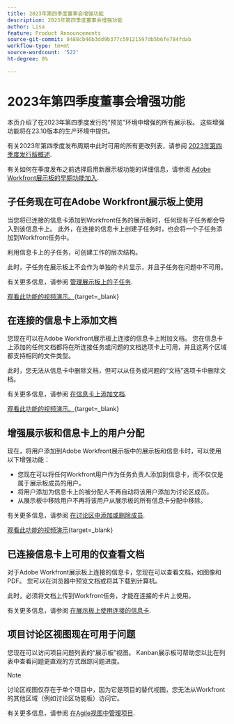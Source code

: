 ```yaml
---
title: 2023年第四季度董事会增强功能
description: 2023年第四季度董事会增强功能
author: Lisa
feature: Product Announcements
source-git-commit: 8488cb46b3dd9b377c59121597db5b6fe784fdab
workflow-type: tm+mt
source-wordcount: '522'
ht-degree: 0%

---
```


# 2023年第四季度董事会增强功能

本页介绍了在2023年第四季度发行的“预览”环境中增强的所有展示板。 这些增强功能将在23.10版本的生产环境中提供。

有关2023年第四季度发布周期中此时可用的所有更改列表，请参阅 [2023年第四季度发行版概述](/help/quicksilver/product-announcements/product-releases/23-q4-release-activity/23-q4-release-overview.md).

有关如何在季度发布之前选择启用新展示板功能的详细信息，请参阅 [Adobe Workfront展示板的早期功能加入](/help/quicksilver/agile/get-started-with-boards/boards-early-feature-opt-in.md).

## 子任务现在可在Adobe Workfront展示板上使用

当您将已连接的信息卡添加到Workfront任务的展示板时，任何现有子任务都会导入到该信息卡上。 此外，在连接的信息卡上创建子任务时，也会将一个子任务添加到Workfront任务中。

利用信息卡上的子任务，可创建工作的层次结构。

此时，子任务在展示板上不会作为单独的卡片显示，并且子任务在问题中不可用。

有关更多信息，请参阅 [管理展示板上的子任务](/help/quicksilver/agile/get-started-with-boards/manage-subtasks-on-boards.md).

[观看此功能的视频演示。](https://video.tv.adobe.com/v/3424860/){target=_blank}

## 在连接的信息卡上添加文档

您现在可以在Adobe Workfront展示板上连接的信息卡上附加文档。 您在信息卡上添加的任何文档都将在所连接任务或问题的文档选项卡上可用，并且这两个区域都支持相同的文件类型。

此时，您无法从信息卡中删除文档，但可以从任务或问题的“文档”选项卡中删除文档。

有关更多信息，请参阅 [在信息卡上添加文档](/help/quicksilver/agile/get-started-with-boards/add-documents-on-cards.md).

[观看此功能的视频演示。](https://video.tv.adobe.com/v/3423070/){target=_blank}

## 增强展示板和信息卡上的用户分配

现在，将用户添加到Adobe Workfront展示板中的展示板和信息卡时，可以使用以下增强功能：

* 您现在可以将任何Workfront用户作为任务负责人添加到信息卡，而不仅仅是属于展示板成员的用户。
* 将用户添加为信息卡上的被分配人不再自动将该用户添加为讨论区成员。
* 从展示板中移除用户不再将该用户从展示板的所有信息卡分配中移除。

有关更多信息，请参阅 [在讨论区中添加或删除成员](/help/quicksilver/agile/get-started-with-boards/add-members-to-board.md).

[观看此功能的视频演示](https://video.tv.adobe.com/v/3423222/){target=_blank}

## 已连接信息卡上可用的仅查看文档

对于Adobe Workfront展示板上连接的信息卡，您现在可以查看文档，如图像和PDF。 您可以在浏览器中预览文档或将其下载到计算机。

此时，必须将文档上传到Workfront任务，才能在连接的卡片上使用。

有关更多信息，请参阅 [在展示板上使用连接的信息卡](/help/quicksilver/agile/get-started-with-boards/connected-cards.md).

## 项目讨论区视图现在可用于问题

您现在可以访问项目问题列表的“展示板”视图。 Kanban展示板可帮助您以比在列表中查看问题更直观的方式跟踪问题进度。

>[!NOTE]
>
>讨论区视图仅存在于单个项目中，因为它是项目的替代视图，您无法从Workfront的其他区域（例如讨论区功能板）访问它。

有关更多信息，请参阅 [在Agile视图中管理项目](/help/quicksilver/manage-work/projects/manage-projects/manage-projects-in-agile-view.md).
